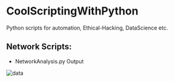 # CoolScriptingWithPython
Python scripts for automation, Ethical-Hacking, DataScience etc.



## Network Scripts:
- NetworkAnalysis.py Output

![data](https://user-images.githubusercontent.com/48137657/192105320-9c25102b-0b62-4cc6-ac3a-ed71ef85cfad.png)

